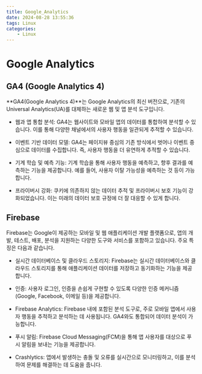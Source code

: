 ```yaml
---
title: Google_Analytics
date: 2024-08-28 13:55:36
tags: Linux
categories:
    - Linux
---
```

# Google Analytics

## GA4 (Google Analytics 4)
**GA4(Google Analytics 4)**는 Google Analytics의 최신 버전으로, 기존의 Universal Analytics(UA)를 대체하는 새로운 웹 및 앱 분석 도구입니다.

- 웹과 앱 통합 분석: GA4는 웹사이트와 모바일 앱의 데이터를 통합하여 분석할 수 있습니다. 이를 통해 다양한 채널에서의 사용자 행동을 일관되게 추적할 수 있습니다.


- 이벤트 기반 데이터 모델: GA4는 페이지뷰 중심의 기존 방식에서 벗어나 이벤트 중심으로 데이터를 수집합니다. 즉, 사용자 행동을 더 유연하게 추적할 수 있습니다.


- 기계 학습 및 예측 기능: 기계 학습을 통해 사용자 행동을 예측하고, 향후 결과를 예측하는 기능을 제공합니다. 예를 들어, 사용자 이탈 가능성을 예측하는 것 등이 가능합니다.


- 프라이버시 강화: 쿠키에 의존하지 않는 데이터 추적 및 프라이버시 보호 기능이 강화되었습니다. 이는 미래의 데이터 보호 규정에 더 잘 대응할 수 있게 합니다.


## Firebase
Firebase는 Google이 제공하는 모바일 및 웹 애플리케이션 개발 플랫폼으로, 앱의 개발, 테스트, 배포, 분석을 지원하는 다양한 도구와 서비스를 포함하고 있습니다. 주요 특징은 다음과 같습니다.


- 실시간 데이터베이스 및 클라우드 스토리지: Firebase는 실시간 데이터베이스와 클라우드 스토리지를 통해 애플리케이션 데이터를 저장하고 동기화하는 기능을 제공합니다.


- 인증: 사용자 로그인, 인증을 손쉽게 구현할 수 있도록 다양한 인증 메커니즘(Google, Facebook, 이메일 등)을 제공합니다.


- Firebase Analytics: Firebase 내에 포함된 분석 도구로, 주로 모바일 앱에서 사용자 행동을 추적하고 분석하는 데 사용됩니다. GA4와도 통합되어 데이터 분석이 가능합니다.


- 푸시 알림: Firebase Cloud Messaging(FCM)을 통해 앱 사용자를 대상으로 푸시 알림을 보내는 기능을 제공합니다.


- Crashlytics: 앱에서 발생하는 충돌 및 오류를 실시간으로 모니터링하고, 이를 분석하여 문제를 해결하는 데 도움을 줍니다.





